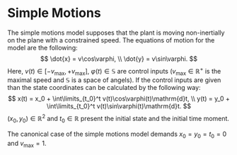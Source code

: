 # Simple Motions 

The simple motions model supposes that the plant is moving non-inertially on the plane with a constrained speed. The equations of motion for the model are the following:
$$
\dot{x} = v\cos\varphi, \\
\dot{y} = v\sin\varphi.
$$
Here, $v(t) \in [-v_{\max}, +v_{\max}]$, $\varphi(t) \in \mathbb{S}$ are control inputs ($v_{\max} \in \mathbb{R}^+$ is the maximal speed and $\mathbb{S}$ is a space of angels). If the control inputs are given than the state coordinates can be calculated by the following way:
$$
x(t) = x_0 + \int\limits_{t_0}^t v(t)\cos\varphi(t)\mathrm{d}t, \\
y(t) = y_0 + \int\limits_{t_0}^t v(t)\sin\varphi(t)\mathrm{d}t.
$$
$(x_0, y_0) \in \mathbb{R}^2$ and $t_0 \in \mathbb{R}$ present the initial state and the initial time moment.

The canonical case of the simple motions model demands $x_0 = y_0 = t_0 = 0$ and $v_{\max} = 1$.